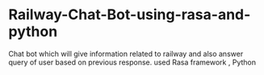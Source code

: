 # Railway-Chat-Bot-using-rasa-and-python

Chat bot which will give information related to railway and also answer query of user based on previous response. 
used Rasa framework , Python
